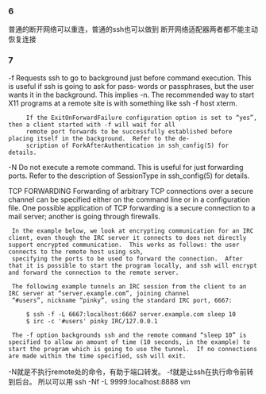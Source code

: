 ### 6
普通的断开网络可以重连，普通的ssh也可以做到
断开网络适配器两者都不能主动恢复连接
### 7
 -f      Requests ssh to go to background just before command execution.  This is useful if ssh is going to ask for pass‐
		 words or passphrases, but the user wants it in the background.  This implies -n.  The recommended way to start
		 X11 programs at a remote site is with something like ssh -f host xterm.

		 If the ExitOnForwardFailure configuration option is set to “yes”, then a client started with -f will wait for all
		 remote port forwards to be successfully established before placing itself in the background.  Refer to the de‐
		 scription of ForkAfterAuthentication in ssh_config(5) for details.

 -N      Do not execute a remote command.  This is useful for just forwarding ports.  Refer to the description of
		 SessionType in ssh_config(5) for details.

TCP FORWARDING
     Forwarding of arbitrary TCP connections over a secure channel can be specified either on the command line or in a
     configuration file.  One possible application of TCP forwarding is a secure connection to a mail server; another is going
     through firewalls.

     In the example below, we look at encrypting communication for an IRC client, even though the IRC server it connects to does not directly support encrypted communication.  This works as follows: the user connects to the remote host using ssh,
     specifying the ports to be used to forward the connection.  After that it is possible to start the program locally, and ssh will encrypt and forward the connection to the remote server.

     The following example tunnels an IRC session from the client to an IRC server at “server.example.com”, joining channel
     “#users”, nickname “pinky”, using the standard IRC port, 6667:

         $ ssh -f -L 6667:localhost:6667 server.example.com sleep 10
         $ irc -c '#users' pinky IRC/127.0.0.1

     The -f option backgrounds ssh and the remote command “sleep 10” is specified to allow an amount of time (10 seconds, in the example) to start the program which is going to use the tunnel.  If no connections are made within the time specified, ssh will exit.

-N就是不执行remote处的命令，有助于端口转发。 -f就是让ssh在执行命令前转到后台。
所以可以用 ssh -Nf -L 9999:localhost:8888 vm
